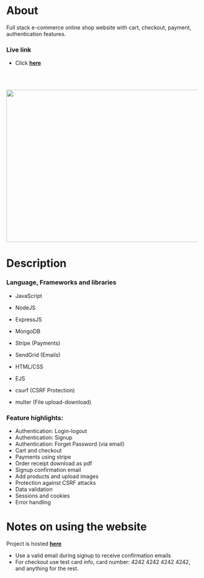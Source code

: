 # About
Full stack e-commerce online shop website with cart, checkout, payment, authentication features.

### Live link
- Click <a href="https://ecommercetintin.herokuapp.com/"><strong>here</strong></a>
<br>
<br>
<p align="center">
  <a href="https://ecommercetintin.herokuapp.com/">
    <img width="720" height="400" src="ecommerce.gif">
  </a>
</p>

# Description
### Language, Frameworks and libraries
- JavaScript
- NodeJS
- ExpressJS
- MongoDB
- Stripe (Payments)
- SendGrid (Emails)

- HTML/CSS
- EJS

- csurf (CSRF Protection)
- multer (File upload-download)

### Feature highlights:
- Authentication: Login-logout
- Authentication: Signup
- Authentication: Forget Password (via email)
- Cart and checkout
- Payments using stripe
- Order receipt download as pdf
- Signup confirmation email
- Add products and upload images
- Protection against CSRF attacks
- Data validation
- Sessions and cookies
- Error handling

# Notes on using the website
Project is hosted <a href="https://ecommercetintin.herokuapp.com/"><strong>here</strong></a>
- Use a valid email during signup to receive confirmation emails
- For checkout use test card info, card number: 4242 4242 4242 4242, and anything for the rest.